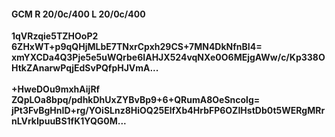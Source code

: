 #### GCM R 20/0c/400 L 20/0c/400
**1qVRzqie5TZHOoP2**<br/>**6ZHxWT+p9qQHjMLbE7TNxrCpxh29CS+7MN4DkNfnBI4=**<br/>**xmYXCDa4Q3Pje5e5uWQrbe6IAHJX524vqNXe0O6MEjgAWw/c/Kp338OHtkZAnarwPqjEdSvPQfpHJVmA...**<br/><br/>
**+HweDOu9mxhAijRf**<br/>**ZQpLOa8bpq/pdhkDhUxZYBvBp9+6+QRumA8OeSncolg=**<br/>**jPt3FvBgHnID+rg/YOiSLnz8HiOQ25ElfXb4HrbFP6OZIHstDb0t5WERgMRrnLVrkIpuuBS1fK1YQG0M...**